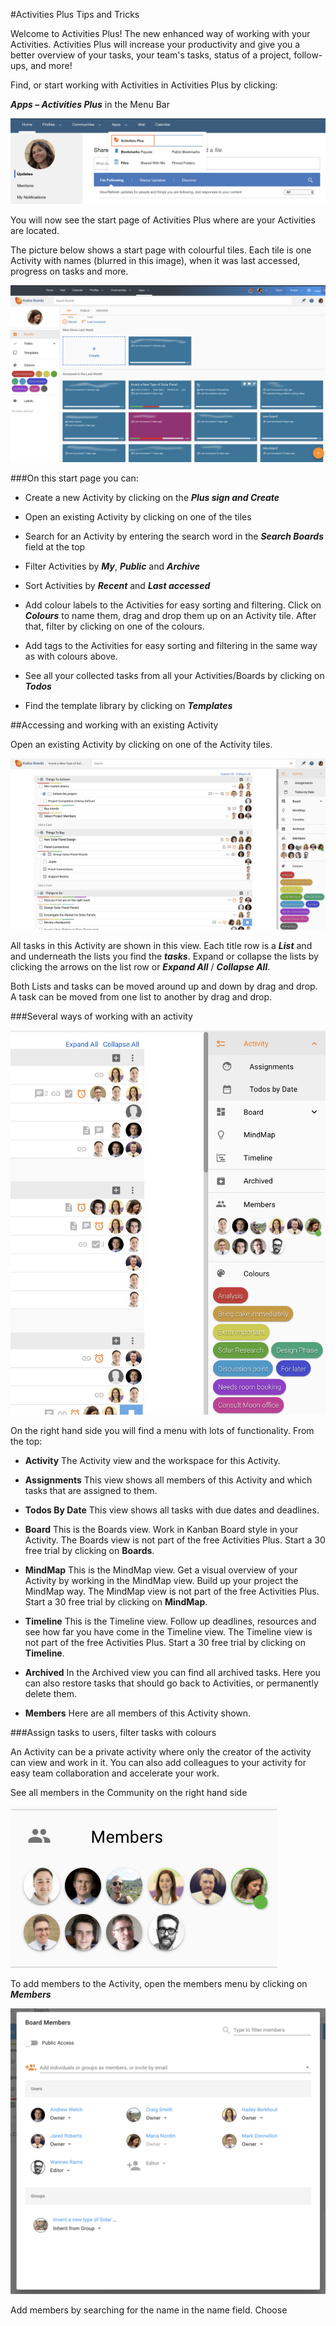 #Activities Plus Tips and Tricks

Welcome to Activities Plus! The new enhanced way of working with your Activities. Activities Plus will increase your productivity and give you a better overview of your tasks, your team's tasks, status of a project, follow-ups, and more!

Find, or start working with Activities in Activities Plus by clicking:

**_Apps – Activities Plus_** in the Menu Bar

<img src="/assets/images/screen-shots/aplus/aplus-menu-item.png" alt="Activities Plus" />

You will now see the start page of Activities Plus where are your Activities are located.

The picture below shows a start page with colourful tiles. Each tile is one Activity with names (blurred in this image), when it was last accessed, progress on tasks and more.

<img src="/assets/images/screen-shots/aplus/aplus-start-page.png" alt="Activities Plus start page"/>

###On this start page you can:

* Create a new Activity by clicking on the **_Plus sign and Create_**

* Open an existing Activity by clicking on one of the tiles

* Search for an Activity by entering the search word in the **_Search Boards_** field at the top

* Filter Activities by **_My_**, **_Public_** and **_Archive_**

* Sort Activities by **_Recent_** and **_Last accessed_**

* Add colour labels to the Activities for easy sorting and filtering. Click on **_Colours_** to name them, drag and drop them up on an Activity tile. After that, filter by clicking on one of the colours.

* Add tags to the Activities for easy sorting and filtering in the same way as with colours above.

* See all your collected tasks from all your Activities/Boards by clicking on **_Todos_**

* Find the template library by clicking on **_Templates_**


##Accessing and working with an existing Activity

Open an existing Activity by clicking on one of the Activity tiles.

<img src="/assets/images/screen-shots/aplus/aplus-activity.png" alt="Activity" />

All tasks in this Activity are shown in this view. Each title row is a **_List_** and and underneath the lists you find the **_tasks_**. Expand or collapse the lists by clicking the arrows on the list row or **_Expand All_** / **_Collapse All_**.

Both Lists and tasks can be moved around up and down by drag and drop. A task can be moved from one list to another by drag and drop.

###Several ways of working with an activity

<img src="/assets/images/screen-shots/aplus/aplus-right-menu.png" alt="Right menu" />

On the right hand side you will find a menu with lots of functionality. From the top:

* **Activity** The Activity view and the workspace for this Activity.

* **Assignments** This view shows all members of this Activity and which tasks that are assigned to them.

* **Todos By Date** This view shows all tasks with due dates and deadlines.

* **Board** This is the Boards view. Work in Kanban Board style in your Activity. The Boards view is not part of the free Activities Plus. Start a 30 free trial by clicking on **Boards**.

* **MindMap** This is the MindMap view. Get a visual overview of your Activity by working in the MindMap view. Build up your project the MindMap way. The MindMap view is not part of the free Activities Plus. Start a 30 free trial by clicking on **MindMap**.

* **Timeline** This is the Timeline view. Follow up deadlines, resources and see how far you have come in the Timeline view. The Timeline view is not part of the free Activities Plus. Start a 30 free trial by clicking on **Timeline**.

* **Archived** In the Archived view you can find all archived tasks. Here you can also restore tasks that should go back to Activities, or permanently delete them.

* **Members** Here are all members of this Activity shown.

###Assign tasks to users, filter tasks with colours

An Activity can be a private activity where only the creator of the activity can view and work in it. You can also add colleagues to your activity for easy team collaboration and accelerate your work.

See all members in the Community on the right hand side

<img src="/assets/images/screen-shots/aplus/aplus-members.png" alt="Members" />

To add members to the Activity, open the members menu by clicking on **_Members_**

<img src="/assets/images/screen-shots/aplus/aplus-members-menu.png" alt="Members menu" />

Add members by searching for the name in the name field. Choose 
